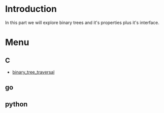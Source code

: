 # Introduction

In this part we will explore binary trees and it's properties plus it's interface.

# Menu

## C

- [binary_tree_traversal](./C/binary_tree_traversal)

## go

## python
